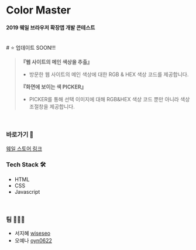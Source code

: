 # Color Master
#### 2019 웨일 브라우저 확장앱 개발 콘테스트
<br/>
# ⭐️ 업데이트 SOON!!!

> **『웹 사이트의 메인 색상을 추출』**
> - 방문한 웹 사이트의 메인 색상에 대한 RGB & HEX 색상 코드를 제공합니다.
>
> **『화면에 보이는 색 PICKER』**
> - PICKER를 통해 선택 이미지에 대해 RGB&HEX 색상 코드 뿐만 아니라 색상 조절창을 제공합니다.
<br/>

### 바로가기 🔗
<a href="https://store.whale.naver.com/detail/mlnipepmppbdpfddnpmpjimdpmkejoni" target="_blank" rel="noopener noreferrer">웨일 스토어 링크</a>
<br/>

### Tech Stack 🛠
- HTML
- CSS
- Javascript
<br/>

### 팀 🙋🏻‍♀️
- 서지혜 [wiseseo](https://github.com/wiseseo)
- 오예나 [oyn0622](https://github.com/oyn0622)
